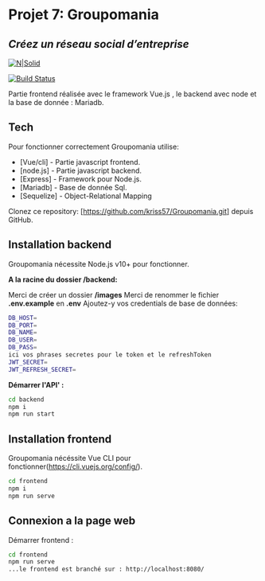 # Projet 7: Groupomania

## _Créez un réseau social d’entreprise_

[![N|Solid](https://cldup.com/dTxpPi9lDf.thumb.png)](https://nodesource.com/products/nsolid)

[![Build Status](https://travis-ci.org/joemccann/dillinger.svg?branch=master)](https://github.com/kriss57/Groupomania.git)

Partie frontend réalisée avec le framework Vue.js , le backend avec node et la base de donnée : Mariadb.

## Tech

Pour fonctionner correctement Groupomania utilise:

- [Vue/cli] - Partie javascript frontend.
- [node.js] - Partie javascript backend.
- [Express] - Framework pour Node.js.
- [Mariadb] - Base de donnée Sql.
- [Sequelize] - Object-Relational Mapping

Clonez ce repository: [https://github.com/kriss57/Groupomania.git] depuis GitHub.

## Installation backend

Groupomania nécessite Node.js v10+ pour fonctionner.

**A la racine du dossier /backend:**

Merci de créer un dossier **/images**
Merci de renommer le fichier **.env.example** en **.env**
Ajoutez-y vos credentials de base de données:

```sh
DB_HOST=
DB_PORT=
DB_NAME=
DB_USER=
DB_PASS=
ici vos phrases secretes pour le token et le refreshToken
JWT_SECRET=
JWT_REFRESH_SECRET=
```

**Démarrer l'API' :**

```sh
cd backend
npm i
npm run start
```

## Installation frontend

Groupomania nécéssite Vue CLI pour fonctionner(https://cli.vuejs.org/config/).

```sh
cd frontend
npm i
npm run serve
```

## Connexion a la page web

Démarrer frontend :

```sh
cd frontend
npm run serve
...le frontend est branché sur : http://localhost:8080/
```
